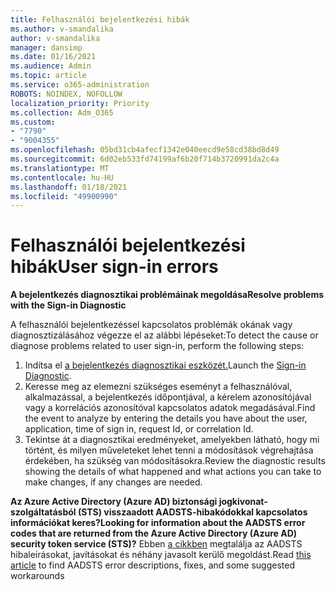```yaml
---
title: Felhasználói bejelentkezési hibák
ms.author: v-smandalika
author: v-smandalika
manager: dansimp
ms.date: 01/16/2021
ms.audience: Admin
ms.topic: article
ms.service: o365-administration
ROBOTS: NOINDEX, NOFOLLOW
localization_priority: Priority
ms.collection: Adm_O365
ms.custom:
- "7790"
- "9004355"
ms.openlocfilehash: 05bd31cb4afecf1342e040eecd9e58cd38bd8d49
ms.sourcegitcommit: 6d02eb533fd74199af6b20f714b3720991da2c4a
ms.translationtype: MT
ms.contentlocale: hu-HU
ms.lasthandoff: 01/18/2021
ms.locfileid: "49900990"
---
```

# <a name="user-sign-in-errors"></a><span data-ttu-id="be136-102">Felhasználói bejelentkezési hibák</span><span class="sxs-lookup"><span data-stu-id="be136-102">User sign-in errors</span></span>

<span data-ttu-id="be136-103">**A bejelentkezés diagnosztikai problémáinak megoldása**</span><span class="sxs-lookup"><span data-stu-id="be136-103">**Resolve problems with the Sign-in Diagnostic**</span></span>

<span data-ttu-id="be136-104">A felhasználói bejelentkezéssel kapcsolatos problémák okának vagy diagnosztizálásához végezze el az alábbi lépéseket:</span><span class="sxs-lookup"><span data-stu-id="be136-104">To detect the cause or diagnose problems related to user sign-in, perform the following steps:</span></span>

1. <span data-ttu-id="be136-105">Indítsa el [a bejelentkezés diagnosztikai eszközét.](https://ms.portal.azure.com/#blade/Microsoft_AAD_IAM/ActiveDirectoryMenuBlade/diagnose/symptomId/ms_aad_dxp_signin_caDiagnoseAndSolveSummarySymptom)</span><span class="sxs-lookup"><span data-stu-id="be136-105">Launch the [Sign-in Diagnostic](https://ms.portal.azure.com/#blade/Microsoft_AAD_IAM/ActiveDirectoryMenuBlade/diagnose/symptomId/ms_aad_dxp_signin_caDiagnoseAndSolveSummarySymptom).</span></span>
2. <span data-ttu-id="be136-106">Keresse meg az elemezni szükséges eseményt a felhasználóval, alkalmazással, a bejelentkezés időpontjával, a kérelem azonosítójával vagy a korrelációs azonosítóval kapcsolatos adatok megadásával.</span><span class="sxs-lookup"><span data-stu-id="be136-106">Find the event to analyze by entering the details you have about the user, application, time of sign in, request Id, or correlation Id.</span></span>
3. <span data-ttu-id="be136-107">Tekintse át a diagnosztikai eredményeket, amelyekben látható, hogy mi történt, és milyen műveleteket lehet tenni a módosítások végrehajtása érdekében, ha szükség van módosításokra.</span><span class="sxs-lookup"><span data-stu-id="be136-107">Review the diagnostic results showing the details of what happened and what actions you can take to make changes, if any changes are needed.</span></span>

<span data-ttu-id="be136-108">**Az Azure Active Directory (Azure AD) biztonsági jogkivonat-szolgáltatásból (STS) visszaadott AADSTS-hibakódokkal kapcsolatos információkat keres?**</span><span class="sxs-lookup"><span data-stu-id="be136-108">**Looking for information about the AADSTS error codes that are returned from the Azure Active Directory (Azure AD) security token service (STS)?**</span></span> <span data-ttu-id="be136-109">Ebben [a cikkben](https://docs.microsoft.com/azure/active-directory/develop/reference-aadsts-error-codes) megtalálja az AADSTS hibaleírásokat, javításokat és néhány javasolt kerülő megoldást.</span><span class="sxs-lookup"><span data-stu-id="be136-109">Read [this article](https://docs.microsoft.com/azure/active-directory/develop/reference-aadsts-error-codes) to find AADSTS error descriptions, fixes, and some suggested workarounds</span></span>